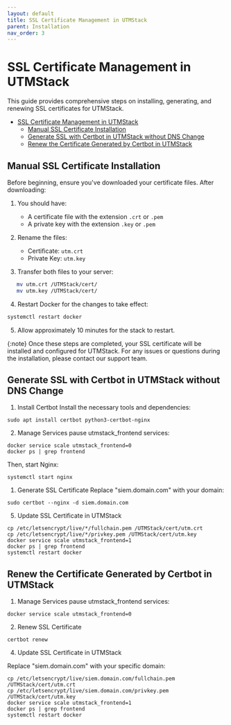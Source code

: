 ```yaml
---
layout: default
title: SSL Certificate Management in UTMStack
parent: Installation
nav_order: 3
---
```


# SSL Certificate Management in UTMStack

This guide provides comprehensive steps on installing, generating, and renewing SSL certificates for UTMStack.

- [SSL Certificate Management in UTMStack](#ssl-certificate-management-in-UTMStack)
  - [Manual SSL Certificate Installation](#manual-ssl-certificate-installation)
  - [Generate SSL with Certbot in UTMStack without DNS Change](#generate-ssl-with-certbot-in-UTMStack-without-dns-change)
  - [Renew the Certificate Generated by Certbot in UTMStack](#renew-the-certificate-generated-by-certbot-in-UTMStack)

## Manual SSL Certificate Installation

Before beginning, ensure you've downloaded your certificate files. After downloading:

1. You should have:
   - A certificate file with the extension `.crt` or `.pem`
   - A private key with the extension `.key` or `.pem`
   
2. Rename the files:
   - Certificate: `utm.crt`
   - Private Key: `utm.key`
   
3. Transfer both files to your server:

```bash
   mv utm.crt /UTMStack/cert/
   mv utm.key /UTMStack/cert/
```

4. Restart Docker for the changes to take effect:

```bash
systemctl restart docker
```

5. Allow approximately 10 minutes for the stack to restart.

{:note}
Once these steps are completed, your SSL certificate will be installed and configured for UTMStack. For any issues or questions during the installation, please contact our support team.

## Generate SSL with Certbot in UTMStack without DNS Change

1. Install Certbot
Install the necessary tools and dependencies:
```
sudo apt install certbot python3-certbot-nginx
```

2.  Manage Services pause utmstack_frontend services:

```
docker service scale utmstack_frontend=0
docker ps | grep frontend
```
Then, start Nginx:

```
systemctl start nginx
```
1. Generate SSL Certificate
Replace "siem.domain.com" with your domain:

```
sudo certbot --nginx -d siem.domain.com
```

5. Update SSL Certificate in UTMStack

```
cp /etc/letsencrypt/live/*/fullchain.pem /UTMStack/cert/utm.crt
cp /etc/letsencrypt/live/*/privkey.pem /UTMStack/cert/utm.key
docker service scale utmstack_frontend=1
docker ps | grep frontend
systemctl restart docker
```

## Renew the Certificate Generated by Certbot in UTMStack

1. Manage Services pause utmstack_frontend services:
   
```
docker service scale utmstack_frontend=0
```

2. Renew SSL Certificate

```
certbot renew
```

4. Update SSL Certificate in UTMStack

Replace "siem.domain.com" with your specific domain:

```
cp /etc/letsencrypt/live/siem.domain.com/fullchain.pem /UTMStack/cert/utm.crt
cp /etc/letsencrypt/live/siem.domain.com/privkey.pem /UTMStack/cert/utm.key
docker service scale utmstack_frontend=1
docker ps | grep frontend
systemctl restart docker
```

